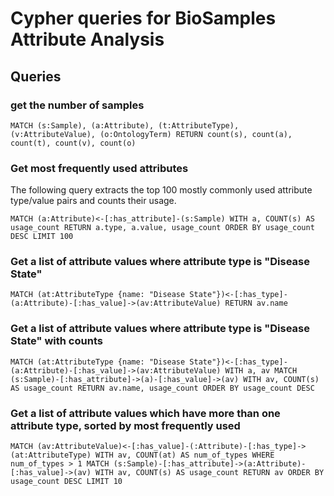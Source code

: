 # Cypher queries for BioSamples Attribute Analysis

## Queries

### get the number of samples

~~~
MATCH (s:Sample), (a:Attribute), (t:AttributeType), (v:AttributeValue), (o:OntologyTerm) RETURN count(s), count(a), count(t), count(v), count(o)
~~~


### Get most frequently used attributes

The following query extracts the top 100 mostly commonly used attribute type/value pairs and counts their usage.

~~~~
MATCH (a:Attribute)<-[:has_attribute]-(s:Sample) WITH a, COUNT(s) AS usage_count RETURN a.type, a.value, usage_count ORDER BY usage_count DESC LIMIT 100
~~~~

### Get a list of attribute values where attribute type is "Disease State"

~~~~
MATCH (at:AttributeType {name: "Disease State"})<-[:has_type]-(a:Attribute)-[:has_value]->(av:AttributeValue) RETURN av.name
~~~~

### Get a list of attribute values where attribute type is "Disease State" with counts

~~~~
MATCH (at:AttributeType {name: "Disease State"})<-[:has_type]-(a:Attribute)-[:has_value]->(av:AttributeValue) WITH a, av MATCH (s:Sample)-[:has_attribute]->(a)-[:has_value]->(av) WITH av, COUNT(s) AS usage_count RETURN av.name, usage_count ORDER BY usage_count DESC
~~~~

### Get a list of attribute values which have more than one attribute type, sorted by most frequently used

~~~~
MATCH (av:AttributeValue)<-[:has_value]-(:Attribute)-[:has_type]->(at:AttributeType) WITH av, COUNT(at) AS num_of_types WHERE num_of_types > 1 MATCH (s:Sample)-[:has_attribute]->(a:Attribute)-[:has_value]->(av) WITH av, COUNT(s) AS usage_count RETURN av ORDER BY usage_count DESC LIMIT 10
~~~~